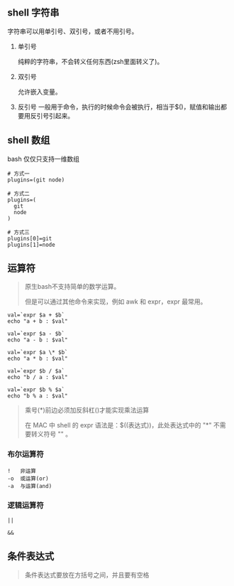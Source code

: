 
## shell 字符串

字符串可以用单引号、双引号，或者不用引号。

1. 单引号

    纯粹的字符串，不会转义任何东西(zsh里面转义了)。

2. 双引号

    允许嵌入变量。

3. 反引号
    一般用于命令，执行的时候命令会被执行，相当于$()，赋值和输出都要用反引号引起来。


## shell 数组

bash 仅仅只支持一维数组

```shell script
# 方式一
plugins=(git node)

# 方式二
plugins=(
  git
  node
)

# 方式三
plugins[0]=git
plugins[1]=node
```

## 运算符

> 原生bash不支持简单的数学运算。
>
> 但是可以通过其他命令来实现，例如 awk 和 expr，expr 最常用。

```shell script
val=`expr $a + $b`
echo "a + b : $val"

val=`expr $a - $b`
echo "a - b : $val"

val=`expr $a \* $b`
echo "a * b : $val"

val=`expr $b / $a`
echo "b / a : $val"

val=`expr $b % $a`
echo "b % a : $val"
```

> 乘号(*)前边必须加反斜杠(\)才能实现乘法运算
>
> 在 MAC 中 shell 的 expr 语法是：$((表达式))，此处表达式中的 "*" 不需要转义符号 "\" 。

### 布尔运算符

    !   非运算
    -o  或运算(or)
    -a  与运算(and)

### 逻辑运算符

    ||

    &&

## 条件表达式

> 条件表达式要放在方括号之间，并且要有空格
